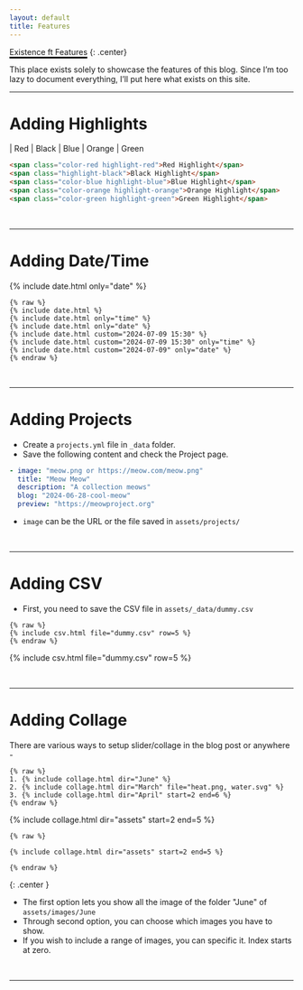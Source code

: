 ```yaml
---
layout: default
title: Features
---
```


<span style="border-bottom: 3px solid black;">Existence ft Features</span>
{: .center}

This place exists solely to showcase the features of this blog. Since I’m too lazy to document everything, I’ll put here what exists on this site.

---

# Adding Highlights

| <span class="color-red highlight-red">Red</span> | <span class="highlight-black">Black</span> | <span class="color-blue highlight-blue">Blue </span> | <span class="color-orange highlight-orange">Orange </span> | <span class="color-green highlight-green">Green</span>

```html
<span class="color-red highlight-red">Red Highlight</span>
<span class="highlight-black">Black Highlight</span>
<span class="color-blue highlight-blue">Blue Highlight</span>
<span class="color-orange highlight-orange">Orange Highlight</span>
<span class="color-green highlight-green">Green Highlight</span>
```

<br>

---

# Adding Date/Time

{% include date.html only="date" %}

```
{% raw %}
{% include date.html %}
{% include date.html only="time" %}
{% include date.html only="date" %}
{% include date.html custom="2024-07-09 15:30" %}
{% include date.html custom="2024-07-09 15:30" only="time" %}
{% include date.html custom="2024-07-09" only="date" %}
{% endraw %}
```

<br>

---

# Adding Projects

- Create a `projects.yml` file in `_data` folder.
- Save the following content and check the Project page.

```yaml
- image: "meow.png or https://meow.com/meow.png"
  title: "Meow Meow"
  description: "A collection meows"
  blog: "2024-06-28-cool-meow"
  preview: "https://meowproject.org"
```

- `image` can be the URL or the file saved in `assets/projects/`

<br>

---

# Adding CSV

- First, you need to save the CSV file in `assets/_data/dummy.csv`

```
{% raw %}
{% include csv.html file="dummy.csv" row=5 %}
{% endraw %}
```

{% include csv.html file="dummy.csv" row=5 %}

<br>

---

# Adding Collage

There are various ways to setup slider/collage in the blog post or anywhere -

```
{% raw %}
1. {% include collage.html dir="June" %}
2. {% include collage.html dir="March" file="heat.png, water.svg" %}
3. {% include collage.html dir="April" start=2 end=6 %}
{% endraw %}
````

{% include collage.html dir="assets" start=2 end=5 %}

```
{% raw %}

{% include collage.html dir="assets" start=2 end=5 %}

{% endraw %}
```
{: .center }

- The first option lets you show all the image of the folder "June" of `assets/images/June`
- Through second option, you can choose which images you have to show.
- If you wish to include a range of images, you can specific it. Index starts at zero.

<br>

---
